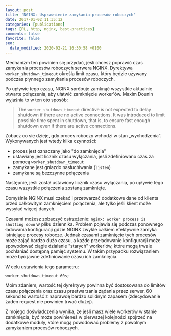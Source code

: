 ```yaml
---
layout: post
title: 'NGINX: Usprawnienie zamykania procesów roboczych'
date: 2017-01-02 11:35:12
categories: [publications]
tags: [PL, http, nginx, best-practices]
comments: false
favorite: false
seo:
  date_modified: 2020-02-21 16:30:58 +0100
---
```


Mechanizm ten powinien się przydać, jeśli chcesz poprawić czas zamykania procesów roboczych serwera NGINX. Dyrektywa `worker_shutdown_timeout` określa limit czasu, który będzie używany podczas płynnego zamykania procesów roboczych.

Po upływie tego czasu, NGINX spróbuje zamknąć wszystkie aktualnie otwarte połączenia, aby ułatwić zamknięcie worker'ów. Maxim Dounin wyjaśnia to w ten oto sposób:

  > The `worker_shutdown_timeout` directive is not expected to delay shutdown if there are no active connections. It was introduced to limit possible time spent in shutdown, that is, to ensure fast enough shutdown even if there are active connections.

Zobacz co się dzieje, gdy proces roboczy wchodzi w stan „wychodzenia”. Wykonywanych jest wtedy kilka czynności:

- proces jest oznaczany jako "do zamknięcia"
- ustawiany jest licznik czasu wyłączania, jeśli zdefiniowano czas za pomocą `worker_shutdown_timeout`
- zamykane jest gniazdo nasłuchiwania (`listen`)
- zamykane są bezczynne połączenia

Następnie, jeśli został ustawiony licznik czasu wyłączania, po upływie tego czasu wszystkie połączenia zostaną zamknięte.

Domyślnie NGINX musi czekać i przetwarzać dodatkowe dane od klienta przed całkowitym zamknięciem połączenia, ale tylko jeśli klient może wysyłać więcej danych.

Czasami możesz zobaczyć ostrzeżenie: `nginx: worker process is shutting down` w pliku dziennika. Problem pojawia się podczas ponownego ładowania konfiguracji gdzie NGINX zwykle całkiem efektywnie zamyka istniejące procesy robocze. Jednak czasami zamknięcie tych procesów może zająć bardzo dużo czasu, a każde przeładowanie konfiguracji może spowodować ciągłe działanie "starych" worker'ów, które mogą trwale pochłaniać dostępną pamięć systemu. W takim przypadku rozwiązaniem może być jawne zdefiniowanie czasu ich zamknięcia.

W celu ustawienia tego parametru:

```nginx
worker_shutdown_timeout 60s;
```

Moim zdaniem, wartość tej dyrektywy powinna być dostosowana do limitów czasu połączenia oraz czasu przetwarzania żądania przez serwer. 60 sekund to wartość z naprawdę bardzo solidnym zapasem (zdecydowanie żaden request nie powinien trwać dłużej).

Z mojego doświadczenia wynika, że ​​jeśli masz wiele workerów w stanie zamknięcia, być może powinieneś w pierwszej kolejności spojrzeć na dodatkowe moduły, które mogą powodować problemy z powolnym zamykaniem procesów roboczych.
